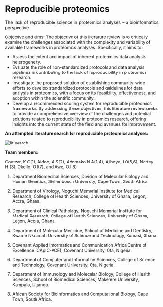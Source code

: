 # Reproducible proteomics
<p align="justify">The lack of reproducible science in proteomics analyses – a bioinformatics perspective<p>

Objective and aims:
The objective of this literature review is to critically examine the challenges associated with the complexity and variability of available frameworks in proteomics analyses. Specifically, it aims to:
* Assess the extent and impact of inherent proteomics data analysis heterogeneity.
* Evaluate the role of non-standardized protocols and data analysis pipelines in contributing to the lack of reproducibility in proteomics research.
* Investigate the proposed solution of establishing community-wide efforts to develop standardized protocols and guidelines for data analysis in proteomics, with a focus on its feasibility, effectiveness, and adoption within the scientific community.
* Develop a recommended scoring system for reproducible proteomics frameworks.
By addressing these objectives, this literature review seeks to provide a comprehensive overview of the challenges and potential solutions related to reproducibility in proteomics research, offering insights into the current state of the field and avenues for improvement.


**An attempted literature search for reproducible proteomics analyses:**

![lit search](https://github.com/omicscodeathon/sickletypes/assets/78590097/9784f67a-5ca3-492a-aa15-6385c362da47)

**Team members:**

Coetzer, K.C(1), Aidoo, A.S(2), Adomako N.A(1,4), Ajiboye, I.O(5,6), Nortey H.(3), Okello, O.I(7), and Awe, O.I(8)

1. Department Biomedical Sciences, Division of Molecular Biology and Human Genetics, Stellenbosch University, Cape Town, South Africa

2. Department of Virology, Noguchi Memorial Institute for Medical Research, College of Health Sciences, University of Ghana, Legon, Accra, Ghana.

3. Department of Clinical Pathology, Noguchi Memorial Institute for Medical Research, College of Health Sciences, University of Ghana, Legon, Accra, Ghana.

4. Department of Molecular Medicine, School of Medicine and Dentistry, Kwame Nkrumah   University of Science and Technology, Kumasi, Ghana. 

5. Covenant Applied Informatics and Communication Africa Centre of Excellence (CApIC-ACE), Covenant University, Ota, Nigeria.

6. Department of Computer and Information Sciences, College of Science and Technology, Covenant University, Ota, Nigeria.

7. Department of Immunology and Molecular Biology, College of Health Sciences, School of Biomedical Sciences, Makerere University, Kampala, Uganda.

8. African Society for Bioinformatics and Computational Biology, Cape Town, South Africa.
